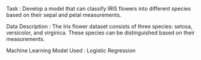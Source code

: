 Task : Develop a model that can classify IRIS flowers into different species based on their sepal and petal measurements.

Data Description : The Iris flower dataset consists of three species: setosa, versicolor, and virginica. These species can be distinguished based on their measurements.

Machine Learning Model Used : Logistic Regression
